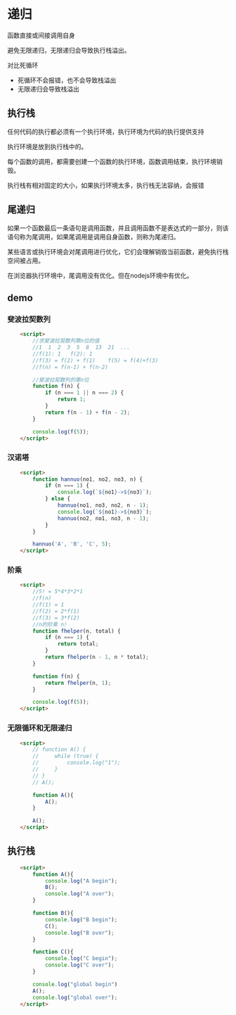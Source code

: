 # 递归 

函数直接或间接调用自身

避免无限递归，无限递归会导致执行栈溢出。

对比死循环

- 死循环不会报错，也不会导致栈溢出
- 无限递归会导致栈溢出

## 执行栈

任何代码的执行都必须有一个执行环境，执行环境为代码的执行提供支持

执行环境是放到执行栈中的。

每个函数的调用，都需要创建一个函数的执行环境，函数调用结束，执行环境销毁。

执行栈有相对固定的大小，如果执行环境太多，执行栈无法容纳，会报错

## 尾递归

如果一个函数最后一条语句是调用函数，并且调用函数不是表达式的一部分，则该语句称为尾调用，如果尾调用是调用自身函数，则称为尾递归。

某些语言或执行环境会对尾调用进行优化，它们会理解销毁当前函数，避免执行栈空间被占用。

在浏览器执行环境中，尾调用没有优化。但在nodejs环境中有优化。

## demo

### 斐波拉契数列

```html
    <script>
        //求斐波拉契数列第n位的值
        //1  1  2  3  5  8  13  21  ...
        //f(1): 1   f(2): 1
        //f(3) = f(2) + f(1)    f(5) = f(4)+f(3)
        //f(n) = f(n-1) + f(n-2)

        //斐波拉契数列的第n位
        function f(n) {
            if (n === 1 || n === 2) {
                return 1;
            }
            return f(n - 1) + f(n - 2);
        }

        console.log(f(5));
    </script>
```

### 汉诺塔

```html
    <script>
        function hannuo(no1, no2, no3, n) {
            if (n === 1) {
                console.log(`${no1}->${no3}`);
            } else {
                hannuo(no1, no3, no2, n - 1);
                console.log(`${no1}->${no3}`);
                hannuo(no2, no1, no3, n - 1);
            }
        }

        hannuo('A', 'B', 'C', 5);
    </script>
```

### 阶乘

```html
    <script>
        //5! = 5*4*3*2*1
        //f(n)
        //f(1) = 1
        //f(2) = 2*f(1)
        //f(3) = 3*f(2)
        //n的阶乘 n!
        function fhelper(n, total) {
            if (n === 1) {
                return total;
            }
            return fhelper(n - 1, n * total);
        }

        function f(n) {
            return fhelper(n, 1);
        }

        console.log(f(5));
    </script>
```



### 无限循环和无限递归

```html
    <script>
        // function A() {
        //     while (true) {
        //         console.log("1");
        //     }
        // }
        // A();

        function A(){
            A();
        }

        A();
    </script>
```



## 执行栈

```html
    <script>
        function A(){
            console.log("A begin");
            B();
            console.log("A over");
        }

        function B(){
            console.log("B begin");
            C();
            console.log("B over");
        }

        function C(){
            console.log("C begin");
            console.log("C over");
        }

        console.log("global begin")
        A();
        console.log("global over");
    </script>
```

